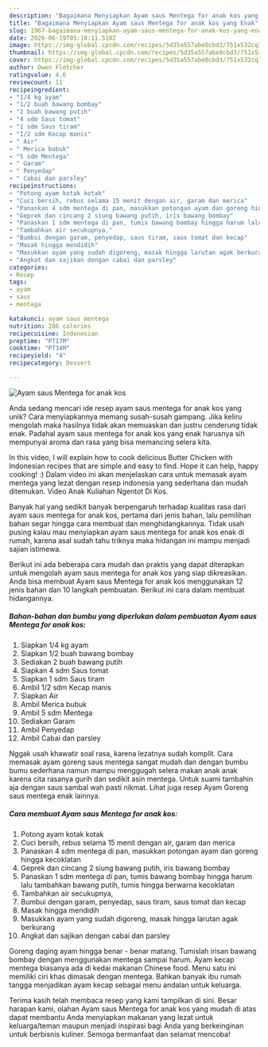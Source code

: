 ```yaml
---
description: "Bagaimana Menyiapkan Ayam saus Mentega for anak kos yang Enak"
title: "Bagaimana Menyiapkan Ayam saus Mentega for anak kos yang Enak"
slug: 1967-bagaimana-menyiapkan-ayam-saus-mentega-for-anak-kos-yang-enak
date: 2020-06-19T05:10:11.510Z
image: https://img-global.cpcdn.com/recipes/5d35a557abe0cbd3/751x532cq70/ayam-saus-mentega-for-anak-kos-foto-resep-utama.jpg
thumbnail: https://img-global.cpcdn.com/recipes/5d35a557abe0cbd3/751x532cq70/ayam-saus-mentega-for-anak-kos-foto-resep-utama.jpg
cover: https://img-global.cpcdn.com/recipes/5d35a557abe0cbd3/751x532cq70/ayam-saus-mentega-for-anak-kos-foto-resep-utama.jpg
author: Owen Fletcher
ratingvalue: 4.6
reviewcount: 11
recipeingredient:
- "1/4 kg ayam"
- "1/2 buah bawang bombay"
- "2 buah bawang putih"
- "4 sdm Saus tomat"
- "1 sdm Saus tiram"
- "1/2 sdm Kecap manis"
- " Air"
- " Merica bubuk"
- "5 sdm Mentega"
- " Garam"
- " Penyedap"
- " Cabai dan parsley"
recipeinstructions:
- "Potong ayam kotak kotak"
- "Cuci bersih, rebus selama 15 menit dengan air, garam dan merica"
- "Panaskan 4 sdm mentega di pan, masukkan potongan ayam dan goreng hingga kecoklatan"
- "Geprek dan cincang 2 siung bawang putih, iris bawang bombay"
- "Panaskan 1 sdm mentega di pan, tumis bawang bombay hingga harum lalu tambahkan bawang putih, tumis hingga berwarna kecoklatan"
- "Tambahkan air secukupnya,"
- "Bumbui dengan garam, penyedap, saus tiram, saus tomat dan kecap"
- "Masak hingga mendidih"
- "Masukkan ayam yang sudah digoreng, masak hingga larutan agak berkurang"
- "Angkat dan sajikan dengan cabai dan parsley"
categories:
- Resep
tags:
- ayam
- saus
- mentega

katakunci: ayam saus mentega 
nutrition: 286 calories
recipecuisine: Indonesian
preptime: "PT17M"
cooktime: "PT34M"
recipeyield: "4"
recipecategory: Dessert

---
```



![Ayam saus Mentega for anak kos](https://img-global.cpcdn.com/recipes/5d35a557abe0cbd3/751x532cq70/ayam-saus-mentega-for-anak-kos-foto-resep-utama.jpg)

Anda sedang mencari ide resep ayam saus mentega for anak kos yang unik? Cara menyiapkannya memang susah-susah gampang. Jika keliru mengolah maka hasilnya tidak akan memuaskan dan justru cenderung tidak enak. Padahal ayam saus mentega for anak kos yang enak harusnya sih mempunyai aroma dan rasa yang bisa memancing selera kita.

In this video, I will explain how to cook delicious Butter Chicken with Indonesian recipes that are simple and easy to find. Hope it can help, happy cooking! :) Dalam video ini akan menjelaskan cara untuk memasak ayam mentega yang lezat dengan resep indonesia yang sederhana dan mudah ditemukan. Video Anak Kuliahan Ngentot Di Kos.

Banyak hal yang sedikit banyak berpengaruh terhadap kualitas rasa dari ayam saus mentega for anak kos, pertama dari jenis bahan, lalu pemilihan bahan segar hingga cara membuat dan menghidangkannya. Tidak usah pusing kalau mau menyiapkan ayam saus mentega for anak kos enak di rumah, karena asal sudah tahu triknya maka hidangan ini mampu menjadi sajian istimewa.


Berikut ini ada beberapa cara mudah dan praktis yang dapat diterapkan untuk mengolah ayam saus mentega for anak kos yang siap dikreasikan. Anda bisa membuat Ayam saus Mentega for anak kos menggunakan 12 jenis bahan dan 10 langkah pembuatan. Berikut ini cara dalam membuat hidangannya.

<!--inarticleads1-->

##### Bahan-bahan dan bumbu yang diperlukan dalam pembuatan Ayam saus Mentega for anak kos:

1. Siapkan 1/4 kg ayam
1. Siapkan 1/2 buah bawang bombay
1. Sediakan 2 buah bawang putih
1. Siapkan 4 sdm Saus tomat
1. Siapkan 1 sdm Saus tiram
1. Ambil 1/2 sdm Kecap manis
1. Siapkan  Air
1. Ambil  Merica bubuk
1. Ambil 5 sdm Mentega
1. Sediakan  Garam
1. Ambil  Penyedap
1. Ambil  Cabai dan parsley


Nggak usah khawatir soal rasa, karena lezatnya sudah komplit. Cara memasak ayam goreng saus mentega sangat mudah dan dengan bumbu bumu sederhana namun mampu menggugah selera makan anak anak karena cita rasanya gurih dan sedikit asin mentega. Untuk suami tambahin aja dengan saus sambal wah pasti nikmat. Lihat juga resep Ayam Goreng saus mentega enak lainnya. 

<!--inarticleads2-->

##### Cara membuat Ayam saus Mentega for anak kos:

1. Potong ayam kotak kotak
1. Cuci bersih, rebus selama 15 menit dengan air, garam dan merica
1. Panaskan 4 sdm mentega di pan, masukkan potongan ayam dan goreng hingga kecoklatan
1. Geprek dan cincang 2 siung bawang putih, iris bawang bombay
1. Panaskan 1 sdm mentega di pan, tumis bawang bombay hingga harum lalu tambahkan bawang putih, tumis hingga berwarna kecoklatan
1. Tambahkan air secukupnya,
1. Bumbui dengan garam, penyedap, saus tiram, saus tomat dan kecap
1. Masak hingga mendidih
1. Masukkan ayam yang sudah digoreng, masak hingga larutan agak berkurang
1. Angkat dan sajikan dengan cabai dan parsley


Goreng daging ayam hingga benar - benar matang. Tumislah irisan bawang bombay dengan menggunakan mentega sampai harum. Ayam kecap mentega biasanya ada di kedai makanan Chinese food. Menu satu ini memiliki ciri khas dimasak dengan mentega. Bahkan banyak ibu rumah tangga menjadikan ayam kecap sebagai menu andalan untuk keluarga. 

Terima kasih telah membaca resep yang kami tampilkan di sini. Besar harapan kami, olahan Ayam saus Mentega for anak kos yang mudah di atas dapat membantu Anda menyiapkan makanan yang lezat untuk keluarga/teman maupun menjadi inspirasi bagi Anda yang berkeinginan untuk berbisnis kuliner. Semoga bermanfaat dan selamat mencoba!
